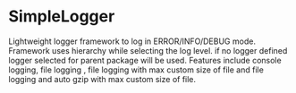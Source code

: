 # SimpleLogger
Lightweight logger framework to log in ERROR/INFO/DEBUG mode. Framework uses hierarchy while selecting the log level. if no logger defined logger selected for parent package will be used. 
Features include console logging, file logging , file logging with max custom size of file and file logging and auto gzip with max custom size of file.
